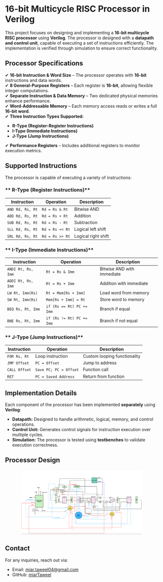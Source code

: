 # 16-bit Multicycle RISC Processor in Verilog  

This project focuses on designing and implementing a **16-bit multicycle RISC processor** using **Verilog**. The processor is designed with a **datapath and control unit**, capable of executing a set of instructions efficiently. The implementation is verified through simulation to ensure correct functionality.  


## **Processor Specifications**  

✔ **16-bit Instruction & Word Size** – The processor operates with **16-bit** instructions and data words.  
✔ **8 General-Purpose Registers** – Each register is **16-bit**, allowing flexible integer computations.  
✔ **Separate Instruction & Data Memory** – Two dedicated physical memories enhance performance.  
✔ **Word-Addressable Memory** – Each memory access reads or writes a full **16-bit word**.  
✔ **Three Instruction Types Supported:**  
   - **R-Type (Register-Register Instructions)**  
   - **I-Type (Immediate Instructions)**  
   - **J-Type (Jump Instructions)**
     
✔ **Performance Registers** – Includes additional registers to monitor execution metrics.  


## **Supported Instructions**  

The processor is capable of executing a variety of instructions:  

### ** R-Type (Register Instructions)**  
| Instruction | Operation | Description |
|------------|-----------|-------------|
| `AND Rd, Rs, Rt` | `Rd = Rs & Rt` | Bitwise AND |
| `ADD Rd, Rs, Rt` | `Rd = Rs + Rt` | Addition |
| `SUB Rd, Rs, Rt` | `Rd = Rs - Rt` | Subtraction |
| `SLL Rd, Rs, Rt` | `Rd = Rs << Rt` | Logical left shift |
| `SRL Rd, Rs, Rt` | `Rd = Rs >> Rt` | Logical right shift |

### ** I-Type (Immediate Instructions)**  
| Instruction | Operation | Description |
|------------|-----------|-------------|
| `ANDI Rt, Rs, Imm` | `Rt = Rs & Imm` | Bitwise AND with immediate |
| `ADDI Rt, Rs, Imm` | `Rt = Rs + Imm` | Addition with immediate |
| `LW Rt, Imm(Rs)` | `Rt = Mem[Rs + Imm]` | Load word from memory |
| `SW Rt, Imm(Rs)` | `Mem[Rs + Imm] = Rt` | Store word to memory |
| `BEQ Rs, Rt, Imm` | `if (Rs == Rt) PC += Imm` | Branch if equal |
| `BNE Rs, Rt, Imm` | `if (Rs != Rt) PC += Imm` | Branch if not equal |

### ** J-Type (Jump Instructions)**  
| Instruction | Operation | Description |
|------------|-----------|-------------|
| `FOR Rs, Rt` | Loop instruction | Custom looping functionality |
| `JMP Offset` | `PC = Offset` | Jump to address |
| `CALL Offset` | `Save PC; PC = Offset` | Function call |
| `RET` | `PC = Saved Address` | Return from function |


## **Implementation Details**  
Each component of the processor has been implemented **separately** using **Verilog**:
- **Datapath:** Designed to handle arithmetic, logical, memory, and control operations.  
- **Control Unit:** Generates control signals for instruction execution over multiple cycles.  
- **Simulation:** The processor is tested using **testbenches** to validate execution correctness.  

## **Processor Design**  

<div align="center">
<img src="Diagram.png" alt="diagram" width="400"/>
</div>


## Contact

For any inquiries, reach out via:

- Email: [miar.taweel04@gmail.com](mailto\:miar.taweel04@gmail.com)
- GitHub: [miarTaweel](https://github.com/miarTaweel)

